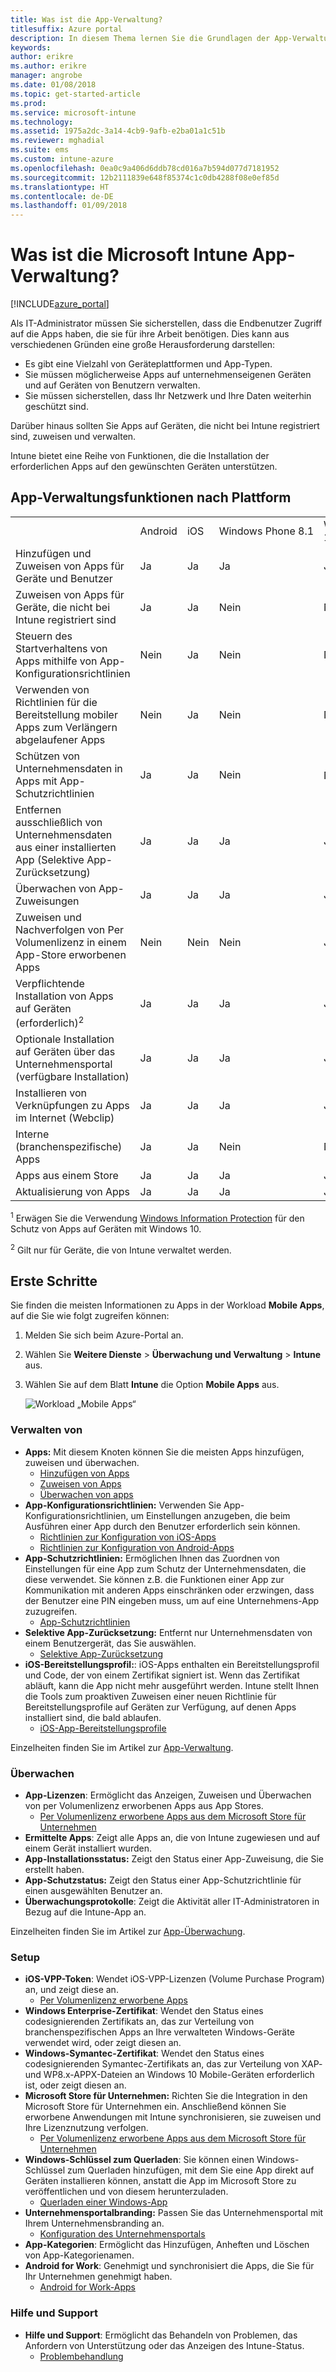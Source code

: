 ```yaml
---
title: Was ist die App-Verwaltung?
titlesuffix: Azure portal
description: In diesem Thema lernen Sie die Grundlagen der App-Verwaltung mit Microsoft Intune kennen."
keywords: 
author: erikre
ms.author: erikre
manager: angrobe
ms.date: 01/08/2018
ms.topic: get-started-article
ms.prod: 
ms.service: microsoft-intune
ms.technology: 
ms.assetid: 1975a2dc-3a14-4cb9-9afb-e2ba01a1c51b
ms.reviewer: mghadial
ms.suite: ems
ms.custom: intune-azure
ms.openlocfilehash: 0ea0c9a406d6ddb78cd016a7b594d077d7181952
ms.sourcegitcommit: 12b2111839e648f85374c1c0db4288f08e0ef85d
ms.translationtype: HT
ms.contentlocale: de-DE
ms.lasthandoff: 01/09/2018
---
```

# <a name="what-is-microsoft-intune-app-management"></a>Was ist die Microsoft Intune App-Verwaltung?


[!INCLUDE[azure_portal](./includes/azure_portal.md)]


Als IT-Administrator müssen Sie sicherstellen, dass die Endbenutzer Zugriff auf die Apps haben, die sie für ihre Arbeit benötigen. Dies kann aus verschiedenen Gründen eine große Herausforderung darstellen:
- Es gibt eine Vielzahl von Geräteplattformen und App-Typen.
- Sie müssen möglicherweise Apps auf unternehmenseigenen Geräten und auf Geräten von Benutzern verwalten.
- Sie müssen sicherstellen, dass Ihr Netzwerk und Ihre Daten weiterhin geschützt sind.

Darüber hinaus sollten Sie Apps auf Geräten, die nicht bei Intune registriert sind, zuweisen und verwalten.

Intune bietet eine Reihe von Funktionen, die die Installation der erforderlichen Apps auf den gewünschten Geräten unterstützen.

## <a name="app-management-capabilities-by-platform"></a>App-Verwaltungsfunktionen nach Plattform

||||||
|-|-|-|-|-|
|&nbsp; |Android|iOS|Windows Phone 8.1|Windows 10|
|Hinzufügen und Zuweisen von Apps für Geräte und Benutzer|Ja |Ja |Ja |Ja |
|Zuweisen von Apps für Geräte, die nicht bei Intune registriert sind|Ja |Ja |Nein|Nein|
|Steuern des Startverhaltens von Apps mithilfe von App-Konfigurationsrichtlinien|Nein|Ja |Nein|Nein|
|Verwenden von Richtlinien für die Bereitstellung mobiler Apps zum Verlängern abgelaufener Apps|Nein|Ja |Nein|Nein|
|Schützen von Unternehmensdaten in Apps mit App-Schutzrichtlinien|Ja |Ja |Nein|Nein<sup>1</sup>|
|Entfernen ausschließlich von Unternehmensdaten aus einer installierten App (Selektive App-Zurücksetzung)|Ja |Ja |Ja |Ja |
|Überwachen von App-Zuweisungen|Ja |Ja |Ja |Ja |
|Zuweisen und Nachverfolgen von Per Volumenlizenz in einem App-Store erworbenen Apps|Nein|Nein|Nein|Ja |
|Verpflichtende Installation von Apps auf Geräten (erforderlich)<sup>2</sup>|Ja |Ja |Ja |Ja |
|Optionale Installation auf Geräten über das Unternehmensportal (verfügbare Installation)|Ja |Ja |Ja |Ja |
|Installieren von Verknüpfungen zu Apps im Internet (Webclip)|Ja |Ja |Ja |Ja |
|Interne (branchenspezifische) Apps|Ja |Ja |Nein|Nein|
|Apps aus einem Store|Ja |Ja |Ja |Ja |
|Aktualisierung von Apps|Ja |Ja |Ja |Ja |

<sup>1</sup> Erwägen Sie die Verwendung [Windows Information Protection](windows-information-protection-configure.md) für den Schutz von Apps auf Geräten mit Windows 10.

<sup>2</sup> Gilt nur für Geräte, die von Intune verwaltet werden.

## <a name="how-to-get-started"></a>Erste Schritte

Sie finden die meisten Informationen zu Apps in der Workload **Mobile Apps**, auf die Sie wie folgt zugreifen können:

1. Melden Sie sich beim Azure-Portal an.
2. Wählen Sie **Weitere Dienste** > **Überwachung und Verwaltung** > **Intune** aus.
3. Wählen Sie auf dem Blatt **Intune** die Option **Mobile Apps** aus.

    ![Workload „Mobile Apps“](./media/apps-workload.png)

### <a name="manage"></a>Verwalten von
- **Apps:** Mit diesem Knoten können Sie die meisten Apps hinzufügen, zuweisen und überwachen.
    - [Hinzufügen von Apps](apps-add.md)
    - [Zuweisen von Apps](apps-deploy.md)
    - [Überwachen von apps](apps-monitor.md)
- **App-Konfigurationsrichtlinien:** Verwenden Sie App-Konfigurationsrichtlinien, um Einstellungen anzugeben, die beim Ausführen einer App durch den Benutzer erforderlich sein können.
    - [Richtlinien zur Konfiguration von iOS-Apps](app-configuration-policies-use-ios.md)
    - [Richtlinien zur Konfiguration von Android-Apps](app-configuration-policies-use-android.md)
- **App-Schutzrichtlinien:** Ermöglichen Ihnen das Zuordnen von Einstellungen für eine App zum Schutz der Unternehmensdaten, die diese verwendet. Sie können z.B. die Funktionen einer App zur Kommunikation mit anderen Apps einschränken oder erzwingen, dass der Benutzer eine PIN eingeben muss, um auf eine Unternehmens-App zuzugreifen.
    - [App-Schutzrichtlinien](app-protection-policies.md)
- **Selektive App-Zurücksetzung:** Entfernt nur Unternehmensdaten von einem Benutzergerät, das Sie auswählen.
    - [Selektive App-Zurücksetzung](apps-selective-wipe.md)
- **iOS-Bereitstellungsprofil:**: iOS-Apps enthalten ein Bereitstellungsprofil und Code, der von einem Zertifikat signiert ist. Wenn das Zertifikat abläuft, kann die App nicht mehr ausgeführt werden. Intune stellt Ihnen die Tools zum proaktiven Zuweisen einer neuen Richtlinie für Bereitstellungsprofile auf Geräten zur Verfügung, auf denen Apps installiert sind, die bald ablaufen.
    - [iOS-App-Bereitstellungsprofile](app-provisioning-profile-ios.md)

Einzelheiten finden Sie im Artikel zur [App-Verwaltung](app-management.md).

### <a name="monitor"></a>Überwachen
- **App-Lizenzen**: Ermöglicht das Anzeigen, Zuweisen und Überwachen von per Volumenlizenz erworbenen Apps aus App Stores.
    - [Per Volumenlizenz erworbene Apps aus dem Microsoft Store für Unternehmen](windows-store-for-business.md)
- **Ermittelte Apps**: Zeigt alle Apps an, die von Intune zugewiesen und auf einem Gerät installiert wurden.
- **App-Installationsstatus:** Zeigt den Status einer App-Zuweisung, die Sie erstellt haben.
- **App-Schutzstatus:** Zeigt den Status einer App-Schutzrichtlinie für einen ausgewählten Benutzer an.
- **Überwachungsprotokolle**: Zeigt die Aktivität aller IT-Administratoren in Bezug auf die Intune-App an.

Einzelheiten finden Sie im Artikel zur [App-Überwachung](apps-monitor.md).

### <a name="setup"></a>Setup
- **iOS-VPP-Token**: Wendet iOS-VPP-Lizenzen (Volume Purchase Program) an, und zeigt diese an.
    - [Per Volumenlizenz erworbene Apps](vpp-apps-ios.md)
- **Windows Enterprise-Zertifikat**: Wendet den Status eines codesignierenden Zertifikats an, das zur Verteilung von branchenspezifischen Apps an Ihre verwalteten Windows-Geräte verwendet wird, oder zeigt diesen an. 
- **Windows-Symantec-Zertifikat**: Wendet den Status eines codesignierenden Symantec-Zertifikats an, das zur Verteilung von XAP- und WP8.x-APPX-Dateien an Windows 10 Mobile-Geräten erforderlich ist, oder zeigt diesen an. 
- **Microsoft Store für Unternehmen:** Richten Sie die Integration in den Microsoft Store für Unternehmen ein. Anschließend können Sie erworbene Anwendungen mit Intune synchronisieren, sie zuweisen und Ihre Lizenznutzung verfolgen.
    - [Per Volumenlizenz erworbene Apps aus dem Microsoft Store für Unternehmen](windows-store-for-business.md)
- **Windows-Schlüssel zum Querladen**: Sie können einen Windows-Schlüssel zum Querladen hinzufügen, mit dem Sie eine App direkt auf Geräten installieren können, anstatt die App im Microsoft Store zu veröffentlichen und von diesem herunterzuladen.
    - [Querladen einer Windows-App](app-sideload-windows.md) 
- **Unternehmensportalbranding:** Passen Sie das Unternehmensportal mit Ihrem Unternehmensbranding an.
    - [Konfiguration des Unternehmensportals](company-portal-app.md)
- **App-Kategorien**: Ermöglicht das Hinzufügen, Anheften und Löschen von App-Kategorienamen.
- **Android for Work**: Genehmigt und synchronisiert die Apps, die Sie für Ihr Unternehmen genehmigt haben.
    - [Android for Work-Apps](apps-add-android-for-work.md) 

### <a name="help-and-support"></a>Hilfe und Support
- **Hilfe und Support**: Ermöglicht das Behandeln von Problemen, das Anfordern von Unterstützung oder das Anzeigen des Intune-Status.
    - [Problembehandlung](help-desk-operators.md)